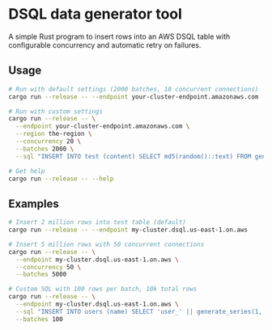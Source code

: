 # DSQL data generator tool

A simple Rust program to insert rows into an AWS DSQL table with configurable
concurrency and automatic retry on failures.

## Usage

```bash
# Run with default settings (2000 batches, 10 concurrent connections)
cargo run --release -- --endpoint your-cluster-endpoint.amazonaws.com

# Run with custom settings
cargo run --release -- \
  --endpoint your-cluster-endpoint.amazonaws.com \
  --region the-region \
  --concurrency 20 \
  --batches 2000 \
  --sql "INSERT INTO test (content) SELECT md5(random()::text) FROM generate_series(1, 1000)"

# Get help
cargo run --release -- --help
```

## Examples

```bash
# Insert 2 million rows into test table (default)
cargo run --release -- --endpoint my-cluster.dsql.us-east-1.on.aws

# Insert 5 million rows with 50 concurrent connections
cargo run --release -- \
  --endpoint my-cluster.dsql.us-east-1.on.aws \
  --concurrency 50 \
  --batches 5000

# Custom SQL with 100 rows per batch, 10k total rows
cargo run --release -- \
  --endpoint my-cluster.dsql.us-east-1.on.aws \
  --sql "INSERT INTO users (name) SELECT 'user_' || generate_series(1, 100)" \
  --batches 100
